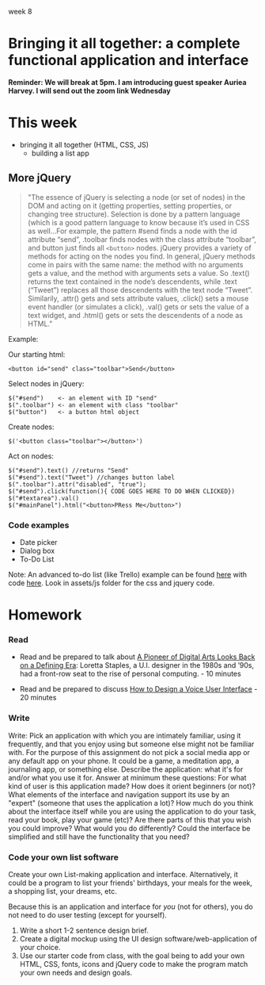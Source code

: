 week 8

# Bringing it all together: a complete functional application and interface

**Reminder: We will break at 5pm. I am introducing guest speaker Auriea Harvey. I will send out the zoom link Wednesday**  

# This week

- bringing it all together (HTML, CSS, JS) 
  - building a list app

## More jQuery

> "The essence of jQuery is selecting a node (or set of nodes) in the DOM and acting on it (getting properties, setting properties, or changing tree structure). Selection is done by a pattern language (which is a good pattern language to know because it’s used in CSS as well...For example, the pattern #send finds a node with the id attribute “send”, .toolbar finds nodes with the class attribute “toolbar”, and button just finds all ```<button>``` nodes. jQuery provides a variety of methods for acting on the nodes you find. In general, jQuery methods come in pairs with the same name: the method with no arguments gets a value, and the method with arguments sets a value. So .text() returns the text contained in the node’s descendents, while .text (“Tweet”) replaces all those descendents with the text node “Tweet”. Similarily, .attr() gets and sets attribute values, .click() sets a mouse event handler (or simulates a click), .val() gets or sets the value of a text widget, and .html() gets or sets the descendents of a node as HTML."

Example:

Our starting html:

```
<button id="send" class="toolbar">Send</button>
```

Select nodes in jQuery:

```
$("#send")    <- an element with ID "send"
$(".toolbar") <- an element with class "toolbar"
$("button")   <- a button html object
```

Create nodes:

```
$('<button class="toolbar"></button>')
```

Act on nodes:

```
$("#send").text() //returns "Send"
$("#send").text("Tweet") //changes button label
$(".toolbar").attr("disabled", "true");
$("#send").click(function(){ CODE GOES HERE TO DO WHEN CLICKED})
$("#textarea").val()
$("#mainPanel").html("<button>PRess Me</button>")
```

### Code examples


- Date picker
- Dialog box
- To-Do List


Note: An advanced to-do list (like Trello) example can be found [here](http://sdaityari.github.io/to-do-list/) with code [here](https://github.com/sdaityari/to-do-list/blob/master/assets/todo.js). Look in assets/js folder for the css and jquery code.

# Homework

### Read
- Read and be prepared to talk about [A Pioneer of Digital Arts Looks Back on a Defining Era](https://www.nytimes.com/2021/03/18/style/loretta-staples-ui-design.html): Loretta Staples, a U.I. designer in the 1980s and ’90s, had a front-row seat to the rise of personal computing. - 10 minutes 

- Read and be prepared to discuss [How to Design a Voice User Interface](https://www.interaction-design.org/literature/article/how-to-design-voice-user-interfaces) - 20 minutes

### Write

Write: Pick an application with which you are intimately familiar, using it frequently, and that you enjoy using but someone else might not be familiar with. For the purpose of this assignment do not pick a social media app or any default app on your phone. It could be a game, a meditation app, a journaling app, or something else. Describe the application: what it's for and/or what you use it for. Answer at minimum these questions: For what kind of user is this application made? How does it orient beginners (or not)? What elements of the interface and navigation support its use by an "expert" (someone that uses the application a lot)? How much do you think about the interface itself while you are using the application to do your task, read your book, play your game (etc)? Are there parts of this that you wish you could improve? What would you do differently? Could the interface be simplified and still have the functionality that you need?

### Code your own list software

Create your own List-making application and interface. Alternatively, it could be a program to list your friends' birthdays, your meals for the week, a shopping list, your dreams, etc. 

Because this is an application and interface for *you* (not for others), you do not need to do user testing (except for yourself). 
1. Write a short 1-2 sentence design brief.
2. Create a digital mockup using the UI design software/web-application of your choice.
3. Use our starter code from class, with the goal being to add your own HTML, CSS, fonts, icons and jQuery code to make the program match your own needs and design goals.
